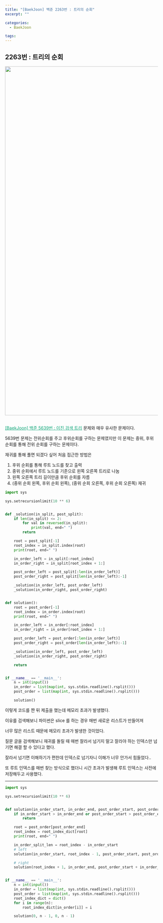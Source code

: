 ```yaml
---
title: "[BaekJoon] 백준 2263번 : 트리의 순회"
excerpt: ""

categories:
  - BaekJoon

tags:
---
```


## 2263번 : 트리의 순회

<center><img width="1150" alt="" src="https://user-images.githubusercontent.com/54533309/106243183-43d4fb00-624c-11eb-9bc4-e60eda781da2.png">
</center>

<br>

<a href="https://nam-ki-bok.github.io/baekjoon/Baek_BST/" style="color:#0FA678">[BaekJoon] 백준 5639번 : 이진 검색 트리</a> 문제와 매우 유사한 문제이다.

5639번 문제는 전위순회를 주고 후위순회를 구하는 문제였지만 이 문제는 중위, 후위 순회를 통해 전위 순회를 구하는 문제이다.

재귀를 통해 풀면 되겠다 싶어 처음 접근한 방법은

1. 후위 순회를 통해 루트 노드를 찾고 출력
2. 중위 순회에서 루트 노드를 기준으로 왼쪽 오른쪽 트리로 나눔
3. 왼쪽 오른쪽 트리 길이만큼 후위 순회를 자름
4. (중위 순회 왼쪽, 후위 순회 왼쪽), (중위 순회 오른쪽, 후위 순회 오른쪽) 재귀

```python
import sys

sys.setrecursionlimit(10 ** 6)


def _solution(in_split, post_split):
	if len(in_split) <= 2:
		for val in reversed(in_split):
			print(val, end=" ")
		return

	root = post_split[-1]
	root_index = in_split.index(root)
	print(root, end=" ")

	in_order_left = in_split[:root_index]
	in_order_right = in_split[root_index + 1:]

	post_order_left = post_split[:len(in_order_left)]
	post_order_right = post_split[len(in_order_left):-1]

	_solution(in_order_left, post_order_left)
	_solution(in_order_right, post_order_right)


def solution():
	root = post_order[-1]
	root_index = in_order.index(root)
	print(root, end=" ")

	in_order_left = in_order[:root_index]
	in_order_right = in_order[root_index + 1:]

	post_order_left = post_order[:len(in_order_left)]
	post_order_right = post_order[len(in_order_left):-1]

	_solution(in_order_left, post_order_left)
	_solution(in_order_right, post_order_right)

	return


if __name__ == '__main__':
	n = int(input())
	in_order = list(map(int, sys.stdin.readline().rsplit()))
	post_order = list(map(int, sys.stdin.readline().rsplit()))

	solution()
```

이렇게 코드를 짠 뒤 제출을 했는데 메모리 초과가 발생했다.

이유를 검색해보니 파이썬은 slice 를 하는 경우 매번 새로운 리스트가 만들어져

너무 많은 리스트 때문에 메모리 초과가 발생한 것이었다.

질문 글을 검색해보니 재귀를 돌릴 때 매번 잘라서 넘기지 말고 잘라야 하는 인덱스만 넘기면 해결 할 수 있다고 했다.

잘라서 넘기면 이해하기가 편한데 인덱스로 넘기자니 이해가 너무 안가서 힘들었다..

또 루트 인덱스를 매번 찾는 방식으로 했더니 시간 초과가 발생해 루트 인덱스는 사전에 저장해두고 사용했다.

---

```python
import sys

sys.setrecursionlimit(10 ** 6)


def solution(in_order_start, in_order_end, post_order_start, post_order_end):
	if in_order_start > in_order_end or post_order_start > post_order_end:
		return

	root = post_order[post_order_end]
	root_index = root_index_dict[root]
	print(root, end=" ")

	in_order_split_len = root_index - in_order_start
	# left
	solution(in_order_start, root_index - 1, post_order_start, post_order_start + in_order_split_len - 1)

	# right
	solution(root_index + 1, in_order_end, post_order_start + in_order_split_len, post_order_end - 1)


if __name__ == '__main__':
	n = int(input())
	in_order = list(map(int, sys.stdin.readline().rsplit()))
	post_order = list(map(int, sys.stdin.readline().rsplit()))
	root_index_dict = dict()
	for i in range(n):
		root_index_dict[in_order[i]] = i

	solution(0, n - 1, 0, n - 1)
```

<br>